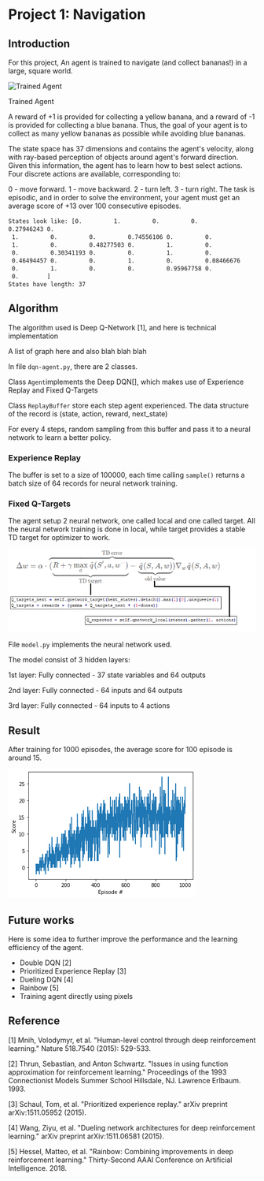 [//]: # (Image References)

[image1]: https://user-images.githubusercontent.com/10624937/42135619-d90f2f28-7d12-11e8-8823-82b970a54d7e.gif "Trained Agent"

[image2]: https://user-images.githubusercontent.com/10624937/42386929-76f671f0-8106-11e8-9376-f17da2ae852e.png "Kernel"

[image3]: images/FixedQ.png "FixQ"

[image4]: images/Result.png "Result"

# Project 1: Navigation 

## Introduction

For this project, An agent is trained to navigate (and collect bananas!) in a large, square world.

![Trained Agent][image1]

Trained Agent

A reward of +1 is provided for collecting a yellow banana, and a reward of -1 is provided for collecting a blue banana. Thus, the goal of your agent is to collect as many yellow bananas as possible while avoiding blue bananas.

The state space has 37 dimensions and contains the agent's velocity, along with ray-based perception of objects around agent's forward direction. Given this information, the agent has to learn how to best select actions. Four discrete actions are available, corresponding to:

0 - move forward.
1 - move backward.
2 - turn left.
3 - turn right.
The task is episodic, and in order to solve the environment, your agent must get an average score of +13 over 100 consecutive episodes.

```
States look like: [0.         1.         0.         0.         0.27946243 0.
 1.         0.         0.         0.74556106 0.         0.
 1.         0.         0.48277503 0.         1.         0.
 0.         0.30341193 0.         0.         1.         0.
 0.46494457 0.         0.         1.         0.         0.08466676
 0.         1.         0.         0.         0.95967758 0.
 0.        ]
States have length: 37
```

## Algorithm

The algorithm used is Deep Q-Network [1], and here is technical implementation

A list of graph here and also blah blah blah


In file `dqn-agent.py`, there are 2 classes.

Class `Agent`implements the Deep DQN[], which makes use of Experience Replay and Fixed Q-Targets 

Class `ReplayBuffer` store each step agent experienced. The data structure of the record is (state, action, reward, next_state)

For every 4 steps, random sampling from this buffer and pass it to a neural network to learn a better policy.

### Experience Replay

The buffer is set to a size of 100000, each time calling `sample()` returns a batch size of 64 records for neural network training.

### Fixed Q-Targets 

The agent setup 2 neural network, one called local and one called target. All the neural network training is done in local, while target provides a stable TD target for optimizer to work.

![Fixed Q Equation][image3]


File `model.py` implements the neural network used.

The model consist of 3 hidden layers:

1st layer: Fully connected - 37 state variables and 64 outputs

2nd layer: Fully connected - 64 inputs and 64 outputs

3rd layer: Fully connected - 64 inputs to 4 actions


## Result

After training for 1000 episodes, the average score for 100 episode is around 15.

![Reward plot][image4]


## Future works

Here is some idea to further improve the performance and the learning efficiency of the agent.

* Double DQN [2]
* Prioritized Experience Replay [3]
* Dueling DQN [4]
* Rainbow [5]
* Training agent directly using pixels

## Reference

[1] Mnih, Volodymyr, et al. "Human-level control through deep reinforcement learning." Nature 518.7540 (2015): 529-533.

[2] Thrun, Sebastian, and Anton Schwartz. "Issues in using function approximation for reinforcement learning." Proceedings of the 1993 Connectionist Models Summer School Hillsdale, NJ. Lawrence Erlbaum. 1993.

[3] Schaul, Tom, et al. "Prioritized experience replay." arXiv preprint arXiv:1511.05952 (2015).

[4] Wang, Ziyu, et al. "Dueling network architectures for deep reinforcement learning." arXiv preprint arXiv:1511.06581 (2015).

[5] Hessel, Matteo, et al. "Rainbow: Combining improvements in deep reinforcement learning." Thirty-Second AAAI Conference on Artificial Intelligence. 2018.